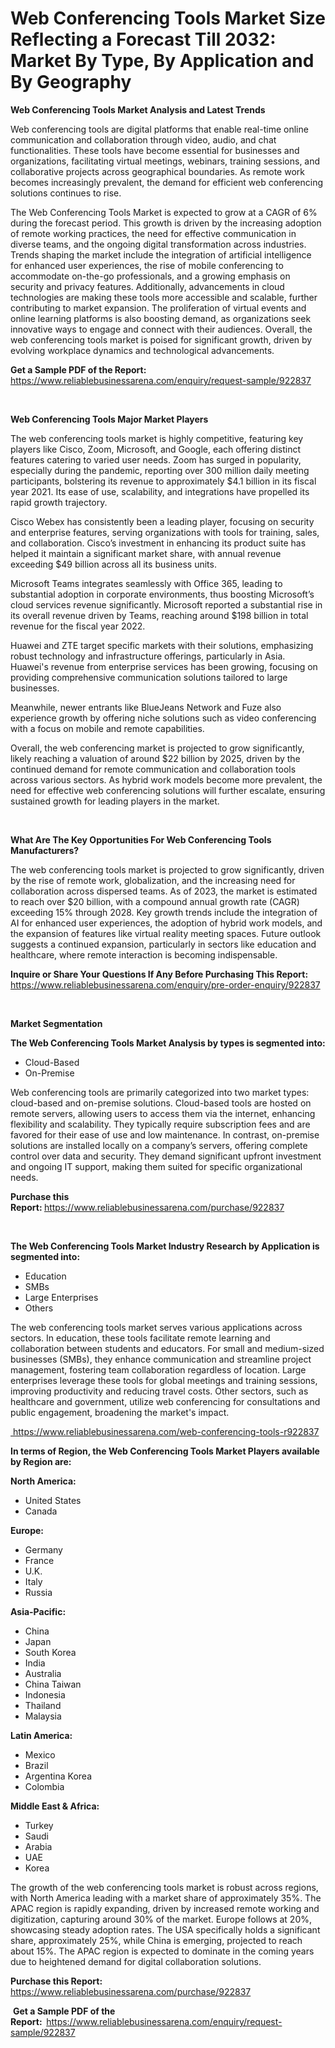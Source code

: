 <p><h1>Web Conferencing Tools Market Size Reflecting a Forecast Till 2032: Market By Type, By Application and By Geography</h1></p><p><strong>Web Conferencing Tools Market Analysis and Latest Trends</strong></p>
<p><p>Web conferencing tools are digital platforms that enable real-time online communication and collaboration through video, audio, and chat functionalities. These tools have become essential for businesses and organizations, facilitating virtual meetings, webinars, training sessions, and collaborative projects across geographical boundaries. As remote work becomes increasingly prevalent, the demand for efficient web conferencing solutions continues to rise.</p><p>The Web Conferencing Tools Market is expected to grow at a CAGR of 6% during the forecast period. This growth is driven by the increasing adoption of remote working practices, the need for effective communication in diverse teams, and the ongoing digital transformation across industries. Trends shaping the market include the integration of artificial intelligence for enhanced user experiences, the rise of mobile conferencing to accommodate on-the-go professionals, and a growing emphasis on security and privacy features. Additionally, advancements in cloud technologies are making these tools more accessible and scalable, further contributing to market expansion. The proliferation of virtual events and online learning platforms is also boosting demand, as organizations seek innovative ways to engage and connect with their audiences. Overall, the web conferencing tools market is poised for significant growth, driven by evolving workplace dynamics and technological advancements.</p></p>
<p><strong>Get a Sample PDF of the Report:&nbsp;</strong> <a href="https://www.reliablebusinessarena.com/enquiry/request-sample/922837?utm_campaign=3313&utm_medium=2&utm_source=Github&utm_content=ia&utm_term=18042025&utm_id=web-conferencing-tools">https://www.reliablebusinessarena.com/enquiry/request-sample/922837</a></p>
<p>&nbsp;</p>
<p><strong>Web Conferencing Tools Major Market Players</strong></p>
<p><p>The web conferencing tools market is highly competitive, featuring key players like Cisco, Zoom, Microsoft, and Google, each offering distinct features catering to varied user needs. Zoom has surged in popularity, especially during the pandemic, reporting over 300 million daily meeting participants, bolstering its revenue to approximately $4.1 billion in its fiscal year 2021. Its ease of use, scalability, and integrations have propelled its rapid growth trajectory.</p><p>Cisco Webex has consistently been a leading player, focusing on security and enterprise features, serving organizations with tools for training, sales, and collaboration. Cisco’s investment in enhancing its product suite has helped it maintain a significant market share, with annual revenue exceeding $49 billion across all its business units.</p><p>Microsoft Teams integrates seamlessly with Office 365, leading to substantial adoption in corporate environments, thus boosting Microsoft’s cloud services revenue significantly. Microsoft reported a substantial rise in its overall revenue driven by Teams, reaching around $198 billion in total revenue for the fiscal year 2022.</p><p>Huawei and ZTE target specific markets with their solutions, emphasizing robust technology and infrastructure offerings, particularly in Asia. Huawei's revenue from enterprise services has been growing, focusing on providing comprehensive communication solutions tailored to large businesses.</p><p>Meanwhile, newer entrants like BlueJeans Network and Fuze also experience growth by offering niche solutions such as video conferencing with a focus on mobile and remote capabilities. </p><p>Overall, the web conferencing market is projected to grow significantly, likely reaching a valuation of around $22 billion by 2025, driven by the continued demand for remote communication and collaboration tools across various sectors. As hybrid work models become more prevalent, the need for effective web conferencing solutions will further escalate, ensuring sustained growth for leading players in the market.</p></p>
<p>&nbsp;</p>
<p><strong>What Are The Key Opportunities For Web Conferencing Tools Manufacturers?</strong></p>
<p><p>The web conferencing tools market is projected to grow significantly, driven by the rise of remote work, globalization, and the increasing need for collaboration across dispersed teams. As of 2023, the market is estimated to reach over $20 billion, with a compound annual growth rate (CAGR) exceeding 15% through 2028. Key growth trends include the integration of AI for enhanced user experiences, the adoption of hybrid work models, and the expansion of features like virtual reality meeting spaces. Future outlook suggests a continued expansion, particularly in sectors like education and healthcare, where remote interaction is becoming indispensable.</p></p>
<p><strong>Inquire or Share Your Questions If Any Before Purchasing This Report:</strong> <a href="https://www.reliablebusinessarena.com/enquiry/pre-order-enquiry/922837?utm_campaign=3313&utm_medium=2&utm_source=Github&utm_content=ia&utm_term=18042025&utm_id=web-conferencing-tools">https://www.reliablebusinessarena.com/enquiry/pre-order-enquiry/922837</a></p>
<p>&nbsp;</p>
<p><strong>Market Segmentation</strong></p>
<p><strong>The Web Conferencing Tools Market Analysis by types is segmented into:</strong></p>
<p><ul><li>Cloud-Based</li><li>On-Premise</li></ul></p>
<p><p>Web conferencing tools are primarily categorized into two market types: cloud-based and on-premise solutions. Cloud-based tools are hosted on remote servers, allowing users to access them via the internet, enhancing flexibility and scalability. They typically require subscription fees and are favored for their ease of use and low maintenance. In contrast, on-premise solutions are installed locally on a company’s servers, offering complete control over data and security. They demand significant upfront investment and ongoing IT support, making them suited for specific organizational needs.</p></p>
<p><strong>Purchase this Report:&nbsp;</strong><a href="https://www.reliablebusinessarena.com/purchase/922837?utm_campaign=3313&utm_medium=2&utm_source=Github&utm_content=ia&utm_term=18042025&utm_id=web-conferencing-tools">https://www.reliablebusinessarena.com/purchase/922837</a></p>
<p>&nbsp;</p>
<p><strong>The Web Conferencing Tools Market Industry Research by Application is segmented into:</strong></p>
<p><ul><li>Education</li><li>SMBs</li><li>Large Enterprises</li><li>Others</li></ul></p>
<p><p>The web conferencing tools market serves various applications across sectors. In education, these tools facilitate remote learning and collaboration between students and educators. For small and medium-sized businesses (SMBs), they enhance communication and streamline project management, fostering team collaboration regardless of location. Large enterprises leverage these tools for global meetings and training sessions, improving productivity and reducing travel costs. Other sectors, such as healthcare and government, utilize web conferencing for consultations and public engagement, broadening the market's impact.</p></p>
<p><a href="https://www.reliablebusinessarena.com/web-conferencing-tools-r922837?utm_campaign=3313&utm_medium=2&utm_source=Github&utm_content=ia&utm_term=18042025&utm_id=web-conferencing-tools">&nbsp;https://www.reliablebusinessarena.com/web-conferencing-tools-r922837</a></p>
<p><strong>In terms of Region, the Web Conferencing Tools Market Players available by Region are:</strong></p>
<p>
    <p> <strong> North America: </strong>
        <ul>
            <li>United States</li>
            <li>Canada</li>
        </ul>
        </p> 
    <p> <strong> Europe: </strong>
        <ul>
            <li>Germany</li>
            <li>France</li>
            <li>U.K.</li>
            <li>Italy</li>
            <li>Russia</li>
        </ul>
        </p> 
    <p> <strong> Asia-Pacific: </strong>
        <ul>
            <li>China</li>
            <li>Japan</li>
            <li>South Korea</li>
            <li>India</li>
            <li>Australia</li>
            <li>China Taiwan</li>
            <li>Indonesia</li>
            <li>Thailand</li>
            <li>Malaysia</li>
        </ul>
        </p> 
    <p> <strong> Latin America: </strong>
        <ul>
            <li>Mexico</li>
            <li>Brazil</li>
            <li>Argentina Korea</li>
            <li>Colombia</li>
        </ul>
        </p> 
    <p> <strong> Middle East & Africa: </strong>
        <ul>
            <li>Turkey</li>
            <li>Saudi</li>
            <li>Arabia</li>
            <li>UAE</li>
            <li>Korea</li>
        </ul>
    </p>
    </p>
<p><p>The growth of the web conferencing tools market is robust across regions, with North America leading with a market share of approximately 35%. The APAC region is rapidly expanding, driven by increased remote working and digitization, capturing around 30% of the market. Europe follows at 20%, showcasing steady adoption rates. The USA specifically holds a significant share, approximately 25%, while China is emerging, projected to reach about 15%. The APAC region is expected to dominate in the coming years due to heightened demand for digital collaboration solutions.</p></p>
<p><strong>Purchase this Report: </strong><a href="https://www.reliablebusinessarena.com/purchase/922837?utm_campaign=3313&utm_medium=2&utm_source=Github&utm_content=ia&utm_term=18042025&utm_id=web-conferencing-tools">https://www.reliablebusinessarena.com/purchase/922837</a></p>
<p>&nbsp;<strong>Get a Sample PDF of the Report:&nbsp;&nbsp;</strong><a href="https://www.reliablebusinessarena.com/enquiry/request-sample/922837?utm_campaign=3313&utm_medium=2&utm_source=Github&utm_content=ia&utm_term=18042025&utm_id=web-conferencing-tools">https://www.reliablebusinessarena.com/enquiry/request-sample/922837</a></p>
<p><strong></strong></p>
<p><p></p><p></p><p></p></p>